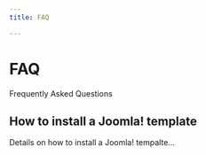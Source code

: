 ```yaml
---
title: FAQ

---
```


FAQ
===
Frequently Asked Questions


How to install a Joomla! template
----------------------------------
Details on how to install a Joomla! tempalte...
